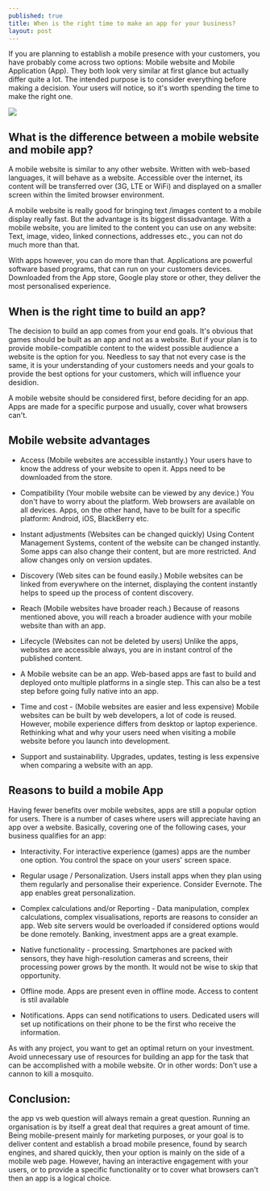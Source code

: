 ```yaml
---
published: true
title: When is the right time to make an app for your business?
layout: post
---
```

If you are planning to establish a mobile presence with your customers, you have probably come across two options: Mobile website and Mobile Application (App). They both look very similar at first glance but actually differ quite a lot. The intended purpose is to consider everything before making a decision. Your users will notice, so it's worth spending the time to make the right one.

![](https://dl.dropboxusercontent.com/s/s1okx31ksz568ps/cover.jpg)

## What is the difference between a mobile website and mobile app?
A mobile website is similar to any other website. Written with web-based languages, it will behave as a website. Accessible over the internet, its content will be transferred over (3G, LTE or WiFi) and displayed on a smaller screen within the limited browser environment.

A mobile website is really good for bringing text /images content to a mobile display really fast. But the advantage is its biggest dissadvantage. With a mobile website, you are limited to the content you can use on any website: Text, image, video, linked connections, addresses etc., you can not do much more than that. 


With apps however, you can do more than that. Applications are powerful software based programs, that can run on your customers devices. Downloaded from the App store, Google play store or other, they deliver the most personalised experience.


## When is the right time to build an app?


The decision to build an app comes from your end goals. It's obvious that games should be built as an app and not as a website. But if your plan is to provide mobile-compatible content to the widest possible audience a website is the option for you. Needless to say that not every case is the same, it is your understanding of your customers needs and your goals to provide the best options for your customers, which will influence your desidion.


A mobile website should be considered first, before deciding for an app. Apps are made for a specific purpose and usually, cover what browsers can't.

## Mobile website advantages
 - Access (Mobile websites are accessible instantly.) Your users have to know the address of your website to open it. Apps need to be downloaded from the store.

- Compatibility (Your mobile website can be viewed by any device.) You don't have to worry about the platform. Web browsers are available on all devices. Apps, on the other hand, have to be built for a specific platform: Android, iOS, BlackBerry etc.

- Instant adjustments (Websites can be changed quickly) Using Content Management Systems, content of the website can be changed instantly. Some apps can also change their content, but are more restricted. And allow changes only on version updates.

- Discovery (Web sites can be found easily.) Mobile websites can be linked from everywhere on the internet, displaying the content instantly helps to speed up the process of content discovery.

- Reach (Mobile websites have broader reach.) Because of reasons mentioned above, you will reach a broader audience with your mobile website than with an app.

- Lifecycle (Websites can not be deleted by users) Unlike the apps, websites are accessible always, you are in instant control of the published content.

- A Mobile website can be an app. Web-based apps are fast to build and deployed onto multiple platforms in a single step. This can also be a test step before going fully native into an app.

- Time and cost - (Mobile websites are easier and less expensive) Mobile websites can be built by web developers, a lot of code is reused. However, mobile experience differs from desktop or laptop experience. Rethinking what and why your users need when visiting a mobile website before you launch into development.

- Support and sustainability. Upgrades, updates, testing is less expensive when comparing a website with an app.

## Reasons to build a mobile App

Having fewer benefits over mobile websites, apps are still a popular option for users. There is a number of cases where users will appreciate having an app over a website. Basically, covering one of the following cases, your business qualifies for an app:

- Interactivity. For interactive experience (games) apps are the number one option. You control the space on your users' screen space.

- Regular usage / Personalization. Users install apps when they plan using them regularly and personalise their experience. Consider Evernote. The app enables great personalization.

- Complex calculations and/or Reporting - Data manipulation, complex calculations, complex visualisations, reports are reasons to consider an app. Web site servers would be overloaded if considered options would be done remotely. Banking, investment apps are a great example.

- Native functionality - processing. Smartphones are packed with sensors, they have high-resolution cameras and screens, their processing power grows by the month. It would not be wise to skip that opportunity.

- Offline mode. Apps are present even in offline mode. Access to content is stil available

- Notifications. Apps can send notifications to users. Dedicated users will set up notifications on their phone to be the first who receive the information.

As with any project, you want to get an optimal return on your investment. Avoid unnecessary use of resources for building an app for the task that can be accomplished with a mobile website. Or in other words: Don't use a cannon to kill a mosquito.

## Conclusion:
the app vs web question will always remain a great question. Running an organisation is by itself a great deal that requires a great amount of time. Being mobile-present mainly for marketing purposes, or your goal is to deliver content and establish a broad mobile presence, found by search engines, and shared quickly, then your option is mainly on the side of a mobile web page.
However, having an interactive engagement with your users, or to provide a specific functionality or to cover what browsers can't then an app is a logical choice.